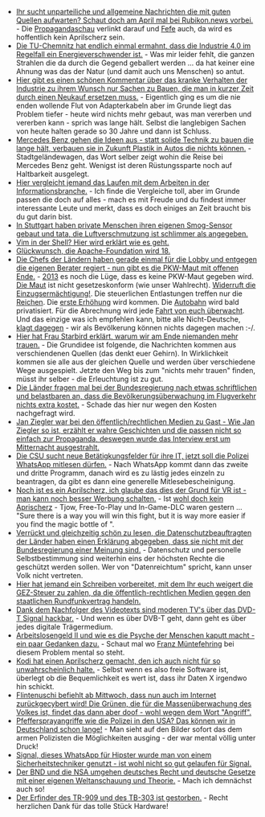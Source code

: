 * [Ihr sucht unparteiliche und allgemeine Nachrichten die mit guten Quellen aufwarten? Schaut doch am April mal bei Rubikon.news vorbei.](https://www.rubikon.news/) - Die [Propagandaschau](https://propagandaschau.wordpress.com/2017/03/30/rubikon-news-vielversprechendes-medienportal-startet-im-april/) verlinkt darauf und [Fefe](https://blog.fefe.de/?ts=a622142e) auch, da wird es hoffentlich kein Aprilscherz sein.
* [Die TU-Chemnitz hat endlich einmal ermahnt, dass die Industrie 4.0 im Regelfall ein Energieverschwender ist.](https://www.golem.de/news/nachhaltiglkeit-industrie-4-0-ist-bisher-kein-fortschritt-1703-127037.html) - Was mir leider fehlt, die ganzen Strahlen die da durch die Gegend geballert werden ... da hat keiner eine Ahnung was das der Natur (und damit auch uns Menschen) so antut.
* [Hier gibt es einen schönen Kommentar über das kranke Verhalten der Industrie zu ihrem Wunsch nur Sachen zu Bauen, die man in kurzer Zeit durch einen Neukauf ersetzen muss.](https://www.heise.de/forum/heise-online/News-Kommentare/Kommentar-Stecker-Vielfalt-Der-Irrsinn-geht-in-die-naechste-Runde/Kapitalismus-bedeutet-geplante-Obsoleszenz/posting-30180902/show/) - Eigentlich ging es um die nie enden wollende Flut von Adapterkabeln aber im Grunde liegt das Problem tiefer - heute wird nichts mehr gebaut, was man vererben und vererben kann - sprich was lange hält. Selbst die langlebigen Sachen von heute halten gerade so 30 Jahre und dann ist Schluss.
* [Mercedes Benz gehen die Ideen aus - statt solide Technik zu bauen die lange hält, verbauen sie in Zukunft Plastik in Autos die nichts können.](https://www.golem.de/news/10-neue-autos-daimler-erhoeht-das-tempo-bei-elektroautos-1703-127053.html) - Stadtgeländewagen, das Wort selber zeigt wohin die Reise bei Mercedes Benz geht. Wenigst ist deren Rüstungssparte noch auf Haltbarkeit ausgelegt.
* [Hier vergleicht jemand das Laufen mit dem Arbeiten in der Informationsbranche.](https://opensource.com/article/17/3/14-ways-being-runner-working-tech) - Ich finde die Vergleiche toll, aber im Grunde passen die doch auf alles - mach es mit Freude und du findest immer interessante Leute und merkt, dass es doch einiges an Zeit braucht bis du gut darin bist.
* [In Stuttgart haben private Menschen ihren eigenen Smog-Sensor gebaut und tata, die Luftverschmutzung ist schlimmer als angegeben.](https://opensource.com/article/17/3/build-smog-sensor-ESP8266-microcontroller)
* [Vim in der Shell? Hier wird erklärt wie es geht.](https://opensource.com/article/17/3/fun-vi-mode-your-shell)
* [Glückwunsch, die Apache-Foundation wird 18.](http://www.pro-linux.de/news/1/24608/18-jahre-apache-software-foundation.html)
* [Die Chefs der Ländern haben gerade einmal für die Lobby und entgegen die eigenen Berater regiert - nun gibt es die PKW-Maut mit offenen Ende.](https://www.heise.de/newsticker/meldung/Bundesrat-bringt-die-Pkw-Maut-auf-die-Strasse-3672174.html) - [2013](https://www.heise.de/forum/heise-online/News-Kommentare/Bundesrat-bringt-die-Pkw-Maut-auf-die-Strasse/2013-Mit-mir-wird-es-keine-PKW-Maut-geben/posting-30181888/show/) es noch die Lüge, dass es keine PKW-Maut gegeben wird. [Die Maut](https://www.heise.de/forum/heise-online/News-Kommentare/Bundesrat-bringt-die-Pkw-Maut-auf-die-Strasse/Die-Maut-haelt-keiner-Verfassungsklage-statt-weil/posting-30181878/show/) ist nicht gesetzeskonform (wie unser Wahlrecht). [Widerruft die Einzugsermächtigung!](https://www.heise.de/forum/heise-online/News-Kommentare/Bundesrat-bringt-die-Pkw-Maut-auf-die-Strasse/Re-Einzugsermaechtigung-widerrufen/posting-30181889/show/). Die steuerlichen Entlastungen treffen nur die [Reichen](https://www.heise.de/forum/heise-online/News-Kommentare/Bundesrat-bringt-die-Pkw-Maut-auf-die-Strasse/Re-Die-Laenderchefs-entschieden-sich-damit-gegen-die-Ratschlaege-ihrer-Fachpolit/posting-30182035/show/). Die [erste Erhöhung](https://www.heise.de/forum/heise-online/News-Kommentare/Bundesrat-bringt-die-Pkw-Maut-auf-die-Strasse/Wann-gibts-wohl-die-1-Erhoehung/posting-30181806/show/) wird kommen. Die [Autobahn](https://www.heise.de/forum/heise-online/News-Kommentare/Bundesrat-bringt-die-Pkw-Maut-auf-die-Strasse/Die-Grundlage-ist-gelegt/posting-30181757/show/) wird bald privatisiert. Für die Abrechnung wird jede [Fahrt von euch überwacht](https://www.heise.de/forum/heise-online/News-Kommentare/Bundesrat-bringt-die-Pkw-Maut-auf-die-Strasse/Wie-laeuft-das-technisch/posting-30181755/show/). Und das einzige was ich empfehlen kann, bitte alle Nicht-Deutsche, [klagt dagegen](https://www.heise.de/forum/heise-online/News-Kommentare/Bundesrat-bringt-die-Pkw-Maut-auf-die-Strasse/Moechte-gegen-dieses-Gesetz-klagen/posting-30181722/show/) - wir als Bevölkerung können nichts dagegen machen :-/.
* [Hier hat Frau Starbird erklärt, warum wir am Ende niemanden mehr trauen.](https://blog.fefe.de/?ts=a620ce9a) - Die Grundidee ist folgende, die Nachrichten kommen aus verschiendenen Quellen (das denkt euer Gehirn). In Wirklichkeit kommen sie alle aus der gleichen Quelle und werden über verschiedene Wege ausgespielt. Jetzte den Weg bis zum "nichts mehr trauen" finden, müsst ihr selber - die Erleuchtung ist zu gut.
* [Die Länder fragen mal bei der Bundesregierung nach etwas schriftlichen und belastbaren an, dass die Bevölkerungsüberwachung im Flugverkehr nichts extra kostet.](https://www.heise.de/newsticker/meldung/Bundesrat-verlangt-Kostenplan-fuer-die-Fluggastdatenspeicherung-3672869.html) - Schade das hier nur wegen den Kosten nachgefragt wird.
* [Jan Ziegler war bei den öffentlich/rechtlichen Medien zu Gast - Wie Jan Ziegler so ist, erzählt er wahre Geschichten und die passen nicht so einfach zur Propaganda, deswegen wurde das Interview erst um Mitternacht ausgestrahlt.](https://propagandaschau.wordpress.com/2017/03/31/jean-ziegler-dann-sollte-man-aufgehaengt-werden-wenn-man-schweigen-wuerde/)
* [Die CSU sucht neue Betätigkungsfelder für ihre IT, jetzt soll die Polizei WhatsApp mitlesen dürfen.](https://www.heise.de/newsticker/meldung/CSU-Innenminister-Polizei-muss-WhatsApp-mitlesen-koennen-3672986.html) - Nach WhatsApp kommt dann das zweite und dritte Programm, danach wird es zu lästig jedes einzeln zu beantragen, da gibt es dann eine generelle Mitlesebescheinigung.
* [Noch ist es ein Aprilscherz, ich glaube das dies der Grund für VR ist - man kann noch besser Werbung schalten.](https://www.golem.de/news/viveport-htc-will-werbung-in-der-virtuellen-realitaet-vermarkten-1704-127085.html) - Ist [wohl doch kein Aprischerz](https://www.heise.de/newsticker/meldung/Werbung-in-VR-Spielen-HTC-will-Spieler-ueberwachen-3673109.html) - Tjow, Free-To-Play und In-Game-DLC waren gestern ... "Sure there is a way you will win this fight, but it is way more easier if you find the magic bottle of <insert your sugger water company in here>".
* [Verrückt und gleichzeitig schön zu lesen, die Datenschutzbeauftragten der Länder haben einen Erklärung abgegeben, dass sie nicht mit der Bundesregierung einer Meinung sind.]( https://www.heise.de/newsticker/meldung/Goettinger-Erklaerung-Datenschuetzer-legen-sich-mit-Merkel-Co-an-3673060.html) - Datenschutz und personelle Selbstbestimmung sind weiterhin eins der höchsten Rechte die geschützt werden sollen. Wer von "Datenreichtum" spricht, kann unser Volk nicht vertreten.
* [Hier hat jemand ein Schreiben vorbereitet, mit dem Ihr euch weigert die GEZ-Steuer zu zahlen, da die öffentlich-rechtlichen Medien gegen den staatlichen Rundfunkvertrag handeln.](https://propagandaschau.wordpress.com/2017/04/02/propaganda-verweigern-druck-auf-die-staatssender-ausueben-so-gehts/)
* [Dank dem Nachfolger des Videotexts sind moderen TV's über das DVD-T Signal hackbar.](https://www.heise.de/newsticker/meldung/Smart-TV-Hack-Schadcode-ueber-DVB-T-ermoeglicht-Uebernahme-aus-der-Ferne-3673092.html) - Und wenn es über DVB-T geht, dann geht es über jedes digitale Trägermedium.
* [Arbeitslosengeld II und wie es die Psyche der Menschen kaputt macht - ein paar Gedanken dazu.](https://www.heise.de/tp/features/Arbeitslosengeld-II-Schleichendes-Gift-fuer-die-Psyche-3671287.html) - Schaut mal wo [Franz Müntefehring](https://www.heise.de/forum/Telepolis/Kommentare/Arbeitslosengeld-II-Schleichendes-Gift-fuer-die-Psyche/Franz-Muentefering-Wer-nicht-arbeitet-soll-auch-nicht-essen/posting-30189808/show/) bei diesem Problem mental so steht.
* [Kodi hat einen Aprilscherz gemacht, den ich auch nicht für so unwahrscheinlich halte.](https://www.heise.de/newsticker/meldung/Aprilscherz-Angebliche-Beschlagnahme-der-Kodi-Website-sorgt-fuer-Wirbel-3673085.html) - Selbst wenn es also freie Software ist, überlegt ob die Bequemlichkeit es wert ist, dass ihr Daten X irgendwo hin schickt.
* [Flintenuschi befiehlt ab Mittwoch, dass nun auch im Internet zurückgecybert wird! Die Grünen, die für die Massenüberwachung des Volkes ist, findet das dann aber doof - wohl wegen dem Wort "Angriff".](https://www.heise.de/newsticker/meldung/Gruene-kritisieren-Regierung-fuer-Aufruestung-im-Netz-3673083.html)
* [Pfeffersprayangriffe wie die Polizei in den USA? Das können wir in Deutschland schon lange!](https://blog.fefe.de/?ts=a61e7554) - Man sieht auf den Bilder sofort das dem armen Polizisten die Möglichkeiten ausging - der war mental völlig unter Druck!
* [Signal, dieses WhatsApp für Hipster wurde man von einem Sicherheitstechniker genutzt - ist wohl nicht so gut gelaufen für Signal.](https://www.jwz.org/blog/2017/03/signal-leaks-your-phone-number-to-everyone-in-your-contacts/)
* [Der BND und die NSA umgehen deutsches Recht und deutsche Gesetze mit einer eigenen Weltanschauung und Theorie.](https://www.heise.de/newsticker/meldung/Geheimakte-BND-NSA-Grundrechte-ade-die-Funktionstraegertheorie-3672554.html) - Mach ich demnächst auch so!
* [Der Erfinder des TR-909 und des TB-303 ist gestorben.](https://www.heise.de/newsticker/meldung/Erfinder-des-Drum-Computers-TR-909-Ikutaro-Kakehashi-gestorben-3673130.html) - Recht herzlichen Dank für das tolle Stück Hardware!
